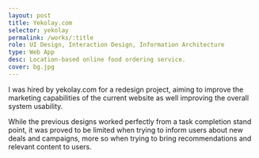 ```yaml
---
layout: post
title: Yekolay.com
selector: yekolay
permalink: /works/:title
role: UI Design, Interaction Design, Information Architecture
type: Web App
desc: Location-based online food ordering service.
cover: bg.jpg
---
```


I was hired by yekolay.com for a redesign project, aiming to improve the marketing capabilities of the current website as well improving the overall system usability. 

While the previous designs worked perfectly from a task completion stand point, it was proved to be limited when trying to inform users about new deals and campaigns, more so when trying to bring recommendations and relevant content to users.